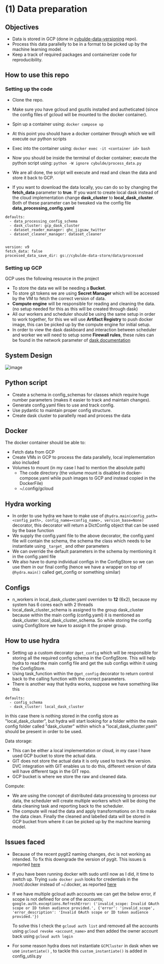 # (1) Data preparation

## Objectives
- Data is stored in GCP (done in [cybulde-data-versioning](https://github.com/abhipreets2/cybulde-data-versioning) repo).
- Process this data parallelly to be in a format to be picked up by the machine learning model.
- Keep a track of required packages and containerizer code for reproducibility.


## How to use this repo

### Setting up the code
- Clone the repo.
- Make sure you have gcloud and gsutils installed and autheticated (since the config files of gcloud will be mounted to the docker container).
- Spin up a container using:
					    ``` docker compose up ```
- At this point you should have a docker container through which we will execute our python scripts
- Exec into the container using:
						```docker exec -it <container id> bash ```
- Now you should be inside the terminal of docker container; execute the python script using:
						```python -W ignore cybulde/process_data.py```
						
- We are all done, the script will execute and read and clean the data and store it back to GCP.
- If you want to download the data locally, you can do so by changing the **fetch_data** parameter to **true**. If you want to create local dask instead of the cloud implementation change **dask_cluster** to **local_dask_cluster**. Both of these parameter can be tweaked via the config file **data_processing_config.yaml**
```
defaults:
  - data_processing_config_schema
  - dask_cluster: gcp_dask_cluster
  - dataset_reader_manager: ghc_jigsaw_twitter
  - dataset_cleaner_manager: dataset_cleaner


version: v9
fetch_data: false
processed_data_save_dir: gs://cybulde-data-store/data/processed
```

### Setting up GCP
GCP uses the following resource in the project
- To store the data we will be needing a **Bucket**.
- To store git tokens we are using **Secret Manager** which will be accessed by the VM to fetch the correct version of data.
- **Compute engine** will be responsible for reading and cleaning the data.(no setup needed for this as this will be created through dask)
- All our workers and scheduler should be using the same setup in order to work together, for this we will use **Artifact Registry** to push docker image, this can be picked up by the compute engine for initial setup.
- In order to view the dask daskboard and interaction between scheduler and worker we will need to setup some **Firewall rules**, these rules can be found in the network parameter of [dask documentation](https://cloudprovider.dask.org/en/latest/gcp.html)

## System Design

![image](https://github.com/user-attachments/assets/b2e55ba9-927d-4a49-8fb1-b276dacd061a)

## Python script
- Create a schema in config_schemas for classes which require huge number parameters (makes it easier to track and maintain changes).
- Generate config.yaml files to use and track config.
- Use pydantic to maintain proper config structure.
- Create dask cluster to parallelly read and process the data

## Docker
The docker container should be able to:
- Fetch data from GCP
- Create VMs in GCP to process the data parallelly, local implementation also included
- Volumes to mount (in my case I had to mention the absolute path)
	- The code directory (the volume mount is disabled in docker-compose.yaml while push images to GCP and instead copied in the DockerFile)
	- ~/.config/gcloud

## Hydra working
- In order to use hydra we have to make use of `@hydra.main(config_path=<config_path>, config_name=<config_name>, version_base=None)` decorator, this decorator will return a DictConfig object that can be used by the base function
- We supply the config.yaml file to the above decorator, the config.yaml file will contain the schema, the schema the class which needs to be instantiate using `_target_` and other parameters
- We can override the default parameters in the schema by mentioning it in the config.yaml file
- We also have to dump individual configs in the ConfigStore so we can use them in our final config (hence we have a wrapper on top of `@hydra.main()` called get_config or something similar)

## Configs
- n_workers in local_dask_cluster.yaml overriden to **12** (6x2), because my system has 6 cores each with 2 threads
- local_dask_cluster_schema is assigned to the group dask_cluster because within the main config (config.yaml) it is mentioned as dask_cluster: local_dask_cluster_schema. So while storing the config using ConfigStore we have to assign it the proper group.

## How to use hydra
- Setting up a custom decorator `@get_config` which will be responsible for storing all the required config schema in the ConfigStore. This will help hydra to read the main config file and get the sub configs within it using the ConfigStore.
- Using task_function within the `@get_config` decorator to return control back to the calling function with the correct parameters.
- There is another way that hydra works, suppose we have something like this 
```
defaults:
  - config_schema
  - dask_cluster: local_dask_cluster
```
in this case there is nothing stored in the config store as "local_dask_cluster",
but hydra will start looking for a folder within the main config folder called "dask_cluster" within which a "local_dask_cluster.yaml" should be present in order to be used.


Data storage:
- This can be either a local implementation or cloud, in my case I have used GCP bucket to store the actual data. 
- GIT does not store the actual data it is only used to track the version. DVC integration with GIT enables us to do this, different version of data will have different tags in the GIT repo.
- GCP bucket is where we store the raw and cleaned data.

Compute:
- We are using the concept of distributed data processing to process our data, the scheduler will create multiple workers which will be doing the data cleaning task and reporting back to the scheduler.
- The compute will read the data and apply transformations on it to make the data clean. Finally the cleaned and labelled data will be stored in GCP bucket from where it can be picked up by the machine learning model.


## Issues faced
- Because of the recent pygit2 naming changes, dvc is not working as intended. To fix this downgrade the version of pygit. This issues is reported [here](https://github.com/iterative/dvc/issues/10431)
- If you have been running docker with sudo until now as I did, it time to switch up. Trying `sudo docker push` looks for credentials in the /root/.docker instead of ~/.docker, as reported [here](https://www.googlecloudcommunity.com/gc/Developer-Tools/Permission-quot-artifactregistry-repositories-uploadArtifacts/m-p/665497/highlight/true#M1638)
- If we have multiple gcloud auth accounts we can get the below error, if scope is not defined for one of the accounts; 
	```google.auth.exceptions.RefreshError: ('invalid_scope: Invalid OAuth scope or ID token audience provided.', {'error': 'invalid_scope', 'error_description': 'Invalid OAuth scope or ID token audience provided.'})```
	
	To solve this I check the `gcloud auth list` and removed all the accounts using `gcloud revoke <account_name>` and then added the owner account back using `gcloud auth login` 
- For some reason hydra does not instantiate `GCPCluster` in dask when we use `instantiate()` , to tackle this `custom_instantiate()` is added in  config_utils.py 
